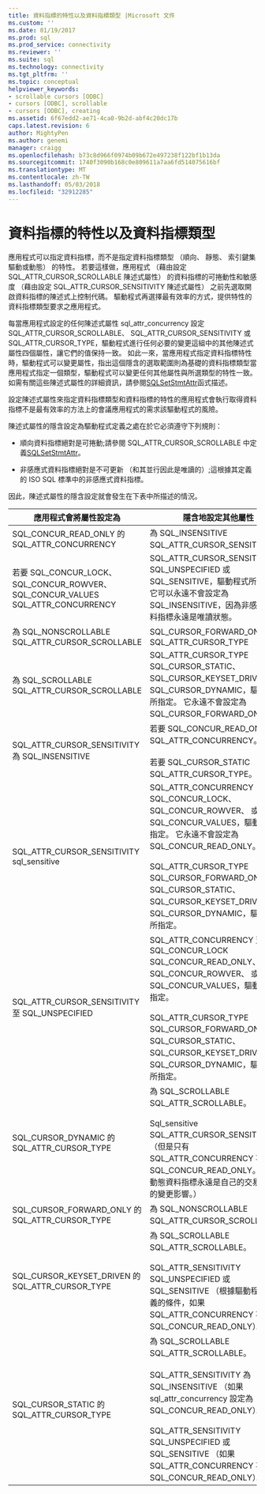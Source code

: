 ```yaml
---
title: 資料指標的特性以及資料指標類型 |Microsoft 文件
ms.custom: ''
ms.date: 01/19/2017
ms.prod: sql
ms.prod_service: connectivity
ms.reviewer: ''
ms.suite: sql
ms.technology: connectivity
ms.tgt_pltfrm: ''
ms.topic: conceptual
helpviewer_keywords:
- scrollable cursors [ODBC]
- cursors [ODBC], scrollable
- cursors [ODBC], creating
ms.assetid: 6f67edd2-ae71-4ca0-9b2d-abf4c20dc17b
caps.latest.revision: 6
author: MightyPen
ms.author: genemi
manager: craigg
ms.openlocfilehash: b73c8d966f0974b09b672e497238f122bf1b13da
ms.sourcegitcommit: 1740f3090b168c0e809611a7aa6fd514075616bf
ms.translationtype: MT
ms.contentlocale: zh-TW
ms.lasthandoff: 05/03/2018
ms.locfileid: "32912285"
---
```

# <a name="cursor-characteristics-and-cursor-type"></a>資料指標的特性以及資料指標類型
應用程式可以指定資料指標，而不是指定資料指標類型 （順向、 靜態、 索引鍵集驅動或動態） 的特性。 若要這樣做，應用程式 （藉由設定 SQL_ATTR_CURSOR_SCROLLABLE 陳述式屬性） 的資料指標的可捲動性和敏感度 （藉由設定 SQL_ATTR_CURSOR_SENSITIVITY 陳述式屬性） 之前先選取開啟資料指標的陳述式上控制代碼。 驅動程式再選擇最有效率的方式，提供特性的資料指標類型要求之應用程式。  
  
 每當應用程式設定的任何陳述式屬性 sql_attr_concurrency 設定 SQL_ATTR_CURSOR_SCROLLABLE、 SQL_ATTR_CURSOR_SENSITIVITY 或 SQL_ATTR_CURSOR_TYPE，驅動程式進行任何必要的變更這組中的其他陳述式屬性四個屬性，讓它們的值保持一致。 如此一來，當應用程式指定資料指標特性時，驅動程式可以變更屬性，指出這個隱含的選取範圍則為基礎的資料指標類型當應用程式指定一個類型，驅動程式可以變更任何其他屬性與所選類型的特性一致。 如需有關這些陳述式屬性的詳細資訊，請參閱[SQLSetStmtAttr](../../../odbc/reference/syntax/sqlsetstmtattr-function.md)函式描述。  
  
 設定陳述式屬性來指定資料指標類型和資料指標的特性的應用程式會執行取得資料指標不是最有效率的方法上的會議應用程式的需求該驅動程式的風險。  
  
 陳述式屬性的隱含設定為驅動程式定義之處在於它必須遵守下列規則：  
  
-   順向資料指標絕對是可捲動;請參閱 SQL_ATTR_CURSOR_SCROLLABLE 中定義[SQLSetStmtAttr](../../../odbc/reference/syntax/sqlsetstmtattr-function.md)。  
  
-   非感應式資料指標絕對是不可更新 （和其並行因此是唯讀的）;這根據其定義的 ISO SQL 標準中的非感應式資料指標。  
  
 因此，陳述式屬性的隱含設定就會發生在下表中所描述的情況。  
  
|應用程式會將屬性設定為|隱含地設定其他屬性|  
|-----------------------------------|-------------------------------------|  
|SQL_CONCUR_READ_ONLY 的 SQL_ATTR_CONCURRENCY|為 SQL_INSENSITIVE SQL_ATTR_CURSOR_SENSITIVITY。|  
|若要 SQL_CONCUR_LOCK、 SQL_CONCUR_ROWVER、 SQL_CONCUR_VALUES SQL_ATTR_CONCURRENCY|SQL_ATTR_CURSOR_SENSITIVITY SQL_UNSPECIFIED 或 SQL_SENSITIVE，驅動程式所定義。 它可以永遠不會設定為 SQL_INSENSITIVE，因為非感應式資料指標永遠是唯讀狀態。|  
|為 SQL_NONSCROLLABLE SQL_ATTR_CURSOR_SCROLLABLE|SQL_CURSOR_FORWARD_ONLY 的 SQL_ATTR_CURSOR_TYPE|  
|為 SQL_SCROLLABLE SQL_ATTR_CURSOR_SCROLLABLE|SQL_ATTR_CURSOR_TYPE SQL_CURSOR_STATIC、 SQL_CURSOR_KEYSET_DRIVEN，或 SQL_CURSOR_DYNAMIC，驅動程式所指定。 它永遠不會設定為 SQL_CURSOR_FORWARD_ONLY。|  
|SQL_ATTR_CURSOR_SENSITIVITY 為 SQL_INSENSITIVE|若要 SQL_CONCUR_READ_ONLY SQL_ATTR_CONCURRENCY。<br /><br /> 若要 SQL_CURSOR_STATIC SQL_ATTR_CURSOR_TYPE。|  
|SQL_ATTR_CURSOR_SENSITIVITY sql_sensitive|SQL_ATTR_CONCURRENCY SQL_CONCUR_LOCK、 SQL_CONCUR_ROWVER、 或 SQL_CONCUR_VALUES，驅動程式所指定。 它永遠不會設定為 SQL_CONCUR_READ_ONLY。<br /><br /> SQL_ATTR_CURSOR_TYPE SQL_CURSOR_FORWARD_ONLY、 SQL_CURSOR_STATIC、 SQL_CURSOR_KEYSET_DRIVEN，或 SQL_CURSOR_DYNAMIC，驅動程式所指定。|  
|SQL_ATTR_CURSOR_SENSITIVITY 至 SQL_UNSPECIFIED|SQL_ATTR_CONCURRENCY 至 SQL_CONCUR_LOCK SQL_CONCUR_READ_ONLY、 SQL_CONCUR_ROWVER、 或 SQL_CONCUR_VALUES，驅動程式所指定。<br /><br /> SQL_ATTR_CURSOR_TYPE SQL_CURSOR_FORWARD_ONLY、 SQL_CURSOR_STATIC、 SQL_CURSOR_KEYSET_DRIVEN，或 SQL_CURSOR_DYNAMIC，驅動程式所指定。|  
|SQL_CURSOR_DYNAMIC 的 SQL_ATTR_CURSOR_TYPE|為 SQL_SCROLLABLE SQL_ATTR_SCROLLABLE。<br /><br /> Sql_sensitive SQL_ATTR_CURSOR_SENSITIVITY。 （但是只有 SQL_ATTR_CONCURRENCY 不等於 SQL_CONCUR_READ_ONLY。 可更新動態資料指標永遠是自己的交易中所做的變更影響。）|  
|SQL_CURSOR_FORWARD_ONLY 的 SQL_ATTR_CURSOR_TYPE|為 SQL_NONSCROLLABLE SQL_ATTR_CURSOR_SCROLLABLE。|  
|SQL_CURSOR_KEYSET_DRIVEN 的 SQL_ATTR_CURSOR_TYPE|為 SQL_SCROLLABLE SQL_ATTR_SCROLLABLE。<br /><br /> SQL_ATTR_SENSITIVITY SQL_UNSPECIFIED 或 SQL_SENSITIVE （根據驅動程式所定義的條件，如果 SQL_ATTR_CONCURRENCY 不 SQL_CONCUR_READ_ONLY）。|  
|SQL_CURSOR_STATIC 的 SQL_ATTR_CURSOR_TYPE|為 SQL_SCROLLABLE SQL_ATTR_SCROLLABLE。<br /><br /> SQL_ATTR_SENSITIVITY 為 SQL_INSENSITIVE （如果 sql_attr_concurrency 設定為 SQL_CONCUR_READ_ONLY）。<br /><br /> SQL_ATTR_SENSITIVITY SQL_UNSPECIFIED 或 SQL_SENSITIVE （如果 SQL_ATTR_CONCURRENCY 不 SQL_CONCUR_READ_ONLY）。|
